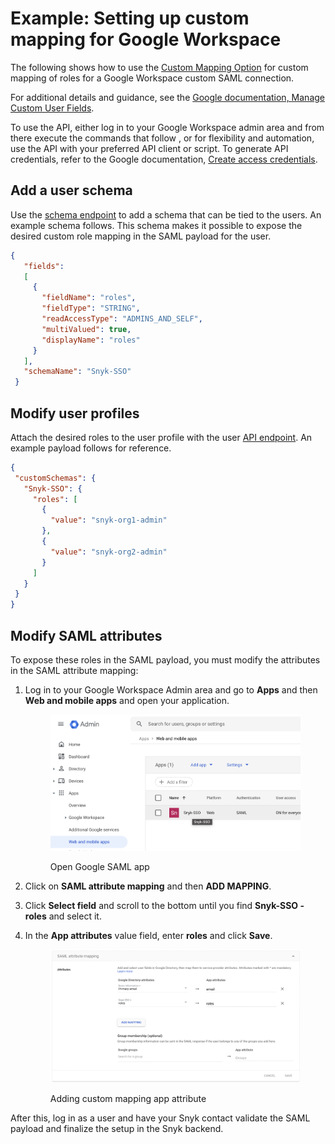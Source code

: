# Example: Setting up custom mapping for Google Workspace

The following shows how to use the [Custom Mapping Option](./) for custom mapping of roles for a Google Workspace custom SAML connection.

For additional details and guidance, see the [Google documentation, Manage Custom User Fields](https://developers.google.com/admin-sdk/directory/v1/guides/manage-schemas).

To use the API, either log in to your Google Workspace admin area and from there execute the commands that follow , or for flexibility and automation, use the API with your preferred API client or script. To generate API credentials, refer to the Google documentation, [Create access credentials](https://developers.google.com/workspace/guides/create-credentials).

## Add a user schema

Use the [schema endpoint](https://developers.google.com/admin-sdk/directory/reference/rest/v1/schemas/insert) to add a schema that can be tied to the users. An example schema follows. This schema makes it possible to expose the desired custom role mapping in the SAML payload for the user.

```json
{
   "fields":
   [
     {
       "fieldName": "roles",
       "fieldType": "STRING",
       "readAccessType": "ADMINS_AND_SELF",
       "multiValued": true,
       "displayName": "roles"
     }
   ],
   "schemaName": "Snyk-SSO"
 }
```

## Modify user profiles

Attach the desired roles to the user profile with the user [API endpoint](https://developers.google.com/admin-sdk/directory/reference/rest/v1/users/patch). An example payload follows for reference.

```json
{
 "customSchemas": {
   "Snyk-SSO": {
     "roles": [
       {
         "value": "snyk-org1-admin"
       },
       {
         "value": "snyk-org2-admin"
       }
     ]
   }
 }
}
```

## Modify SAML attributes

To expose these roles in the SAML payload, you must modify the attributes in the SAML attribute mapping:

1.  Log in to your Google Workspace Admin area and go to **Apps** and then **Web and mobile apps** and open your application.

    <figure><img src="../../../.gitbook/assets/x1.png" alt="Open Google SAML app"><figcaption><p>Open Google SAML app</p></figcaption></figure>
2. Click on **SAML attribute mapping** and then **ADD MAPPING**.
3. Click **Select field** and scroll to the bottom until you find **Snyk-SSO - roles** and select it.
4.  In the **App attributes** value field, enter **roles** and click **Save**.

    <figure><img src="../../../.gitbook/assets/x2 (1).png" alt="Adding custom mapping app attribute"><figcaption><p>Adding custom mapping app attribute</p></figcaption></figure>

After this, log in as a user and have your Snyk contact validate the SAML payload and finalize the setup in the Snyk backend.
